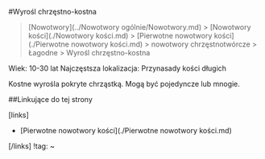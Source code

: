 #Wyrośl chrzęstno-kostna

>  [Nowotwory](../Nowotwory ogólnie/Nowotwory.md) > [Nowotwory kości](./Nowotwory kości.md) > [Pierwotne nowotwory kości](./Pierwotne nowotwory kości.md) > nowotwory chrzęstnotwórcze > Łagodne > Wyrośl chrzęstno-kostna



Wiek: 10-30 lat
Najczęstsza lokalizacja: Przynasady kości długich

Kostne wyrośla pokryte chrząstką. Mogą być pojedyncze lub mnogie.



##Linkujące do tej strony

[links]

- [Pierwotne nowotwory kości](./Pierwotne nowotwory kości.md)


[/links]
!tag:
~

